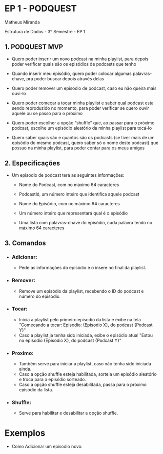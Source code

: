 # **EP 1 - PODQUEST**

Matheus Miranda

Estrutura de Dados - 3° Semestre - EP 1

## 1. **PODQUEST MVP**

  * Quero poder inserir um novo podcast na minha playlist, para depois poder verificar quais são os episódios de podcasts que tenho

  * Quando inserir meu episódio, quero poder colocar algumas palavras-chave, pra poder buscar depois através delas

  * Quero poder remover um episodio de podcast, caso eu não queira mais ouvi-lo

  * Quero poder começar a tocar minha playlist e saber qual podcast esta sendo reproduzido no momento, para poder verificar se quero ouvir aquele ou se passo para o próximo 

  * Quero poder escolher a opção “shuffle” que, ao passar para o próximo podcast, escolhe um episódio aleatório da minha playlist para tocá-lo

  * Quero saber quais são e quantos são os podcasts (se tiver mais de um episódio do mesmo podcast, quero saber só o nome deste podcast) que possuo na minha playlist, para poder contar para os meus amigos

## 2. **Especificações**

  * Um episodio de podcast terá as seguintes informações:
  
      * Nome do Podcast, com no máximo 64 caracteres
      
      * PodcastId, um número inteiro que identifica aquele podcast
      
      * Nome do Episódio, com no máximo 64 caracteres
      
      * Um número inteiro que representará qual é o episódio 
      
      * Uma lista com palavras-chave do episódio, cada palavra tendo no máximo 64 caracteres

## 3. **Comandos**

  * ### Adicionar: 
    * Pede as informações do episódio e o insere no final da playlist.

  * ### Remover:
    * Remove um episódio da playlist, recebendo o ID do podcast e número do episódio.

  * ### Tocar:
    * Inicia a playlist pelo primeiro episodio da lista e exibe na tela "Comecando a tocar: Episodio: {Episodio X}, do podcast {Podcast Y}"
    * Caso a playlist ja tenha sido iniciada, exibe o episódio atual "Estou no episodio {Episodio X}, do podcast {Podcast Y}"

  * ### Proximo:
    * Também serve para iniciar a playlist, caso não tenha sido iniciada ainda.
    * Caso a opção shuffle esteja habilitada, sorteia um episódio aleatório e troca para o episódio sorteado.
    * Caso a opção shuffle esteja desabilitada, passa para o próximo episódio da lista.

  * ### Shuffle:
    * Serve para habilitar e desabilitar a opção shuffle.

# **Exemplos**
  - Como Adicionar um episodio novo: